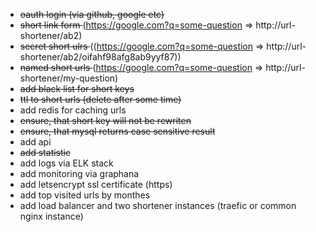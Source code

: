 - <strike>oauth login (via github, google etc)</strike>
- <strike>short link form </strike>(https://google.com?q=some-question => http://url-shortener/ab2)
- <strike>secret short ulrs </strike>((https://google.com?q=some-question => http://url-shortener/ab2/oifahf98afg8ab9yyf87))
- <strike>named short urls </strike>(https://google.com?q=some-question => http://url-shortener/my-question)
- <strike>add black list for short keys</strike>
- <strike>ttl to short urls (delete after some time)</strike>
- add redis for caching urls
- <strike>ensure, that short key will not be rewriten</strike>
- <strike>ensure, that mysql returns case sensitive result</strike>
- add api
- <strike>add statistic</strike>
- add logs via ELK stack
- add monitoring via graphana
- add letsencrypt ssl certificate (https)
- add top visited urls by monthes
- add load balancer and two shortener instances (traefic or common nginx instance)

